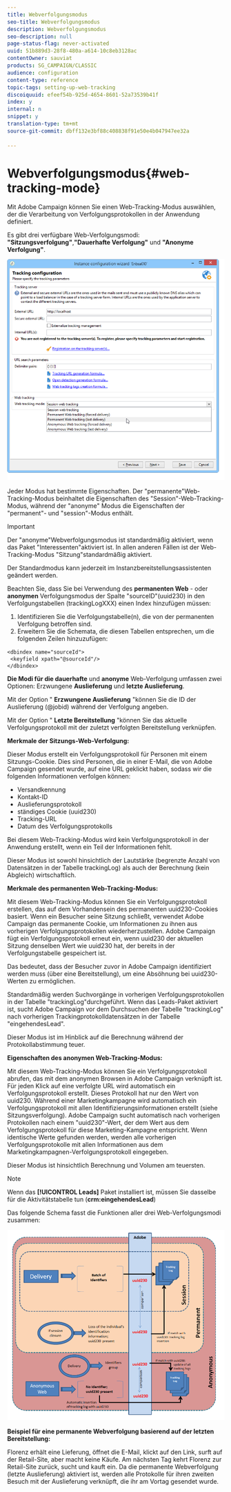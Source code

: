 ```yaml
---
title: Webverfolgungsmodus
seo-title: Webverfolgungsmodus
description: Webverfolgungsmodus
seo-description: null
page-status-flag: never-activated
uuid: 51b889d3-28f8-480a-a614-10c8eb3128ac
contentOwner: sauviat
products: SG_CAMPAIGN/CLASSIC
audience: configuration
content-type: reference
topic-tags: setting-up-web-tracking
discoiquuid: efeef54b-925d-4654-8601-52a73539b41f
index: y
internal: n
snippet: y
translation-type: tm+mt
source-git-commit: dbff132e3bf88c408838f91e50e4b047947ee32a

---
```



# Webverfolgungsmodus{#web-tracking-mode}

Mit Adobe Campaign können Sie einen Web-Tracking-Modus auswählen, der die Verarbeitung von Verfolgungsprotokollen in der Anwendung definiert.

Es gibt drei verfügbare Web-Verfolgungsmodi: **&quot;Sitzungsverfolgung&quot;**,**&quot;Dauerhafte Verfolgung&quot;** und **&quot;Anonyme Verfolgung&quot;**.

![](assets/s_ncs_install_deployment_wiz_tracking_mode.png)

Jeder Modus hat bestimmte Eigenschaften. Der &quot;permanente&quot;Web-Tracking-Modus beinhaltet die Eigenschaften des &quot;Session&quot;-Web-Tracking-Modus, während der &quot;anonyme&quot; Modus die Eigenschaften der &quot;permanent&quot;- und &quot;session&quot;-Modus enthält.

>[!IMPORTANT]
>
>Der &quot;anonyme&quot;Webverfolgungsmodus ist standardmäßig aktiviert, wenn das Paket &quot;Interessenten&quot;aktiviert ist. In allen anderen Fällen ist der Web-Tracking-Modus &quot;Sitzung&quot;standardmäßig aktiviert.
>
>Der Standardmodus kann jederzeit im Instanzbereitstellungsassistenten geändert werden.

Beachten Sie, dass Sie bei Verwendung des **permanenten Web** - oder **anonymen** Verfolgungsmodus der Spalte &quot;sourceID&quot;(uuid230) in den Verfolgungstabellen (trackingLogXXX) einen Index hinzufügen müssen:

1. Identifizieren Sie die Verfolgungstabelle(n), die von der permanenten Verfolgung betroffen sind.
1. Erweitern Sie die Schemata, die diesen Tabellen entsprechen, um die folgenden Zeilen hinzuzufügen:

```
<dbindex name="sourceId">
 <keyfield xpath="@sourceId"/>
</dbindex>
```

**Die Modi für die dauerhafte** und **anonyme** Web-Verfolgung umfassen zwei Optionen: Erzwungene **Auslieferung** und **letzte Auslieferung**.

Mit der Option &quot; **Erzwungene Auslieferung** &quot;können Sie die ID der Auslieferung (@jobid) während der Verfolgung angeben.

Mit der Option &quot; **Letzte Bereitstellung** &quot;können Sie das aktuelle Verfolgungsprotokoll mit der zuletzt verfolgten Bereitstellung verknüpfen.

**Merkmale der Sitzungs-Web-Verfolgung:**

Dieser Modus erstellt ein Verfolgungsprotokoll für Personen mit einem Sitzungs-Cookie. Dies sind Personen, die in einer E-Mail, die von Adobe Campaign gesendet wurde, auf eine URL geklickt haben, sodass wir die folgenden Informationen verfolgen können:

* Versandkennung
* Kontakt-ID
* Auslieferungsprotokoll
* ständiges Cookie (uuid230)
* Tracking-URL
* Datum des Verfolgungsprotokolls

Bei diesem Web-Tracking-Modus wird kein Verfolgungsprotokoll in der Anwendung erstellt, wenn ein Teil der Informationen fehlt.

Dieser Modus ist sowohl hinsichtlich der Lautstärke (begrenzte Anzahl von Datensätzen in der Tabelle trackingLog) als auch der Berechnung (kein Abgleich) wirtschaftlich.

**Merkmale des permanenten Web-Tracking-Modus:**

Mit diesem Web-Tracking-Modus können Sie ein Verfolgungsprotokoll erstellen, das auf dem Vorhandensein des permanenten uuid230-Cookies basiert. Wenn ein Besucher seine Sitzung schließt, verwendet Adobe Campaign das permanente Cookie, um Informationen zu ihnen aus vorherigen Verfolgungsprotokollen wiederherzustellen. Adobe Campaign fügt ein Verfolgungsprotokoll erneut ein, wenn uuid230 der aktuellen Sitzung denselben Wert wie uuid230 hat, der bereits in der Verfolgungstabelle gespeichert ist.

Das bedeutet, dass der Besucher zuvor in Adobe Campaign identifiziert werden muss (über eine Bereitstellung), um eine Absöhnung bei uuid230-Werten zu ermöglichen.

Standardmäßig werden Suchvorgänge in vorherigen Verfolgungsprotokollen in der Tabelle &quot;trackingLog&quot;durchgeführt. Wenn das Leads-Paket aktiviert ist, sucht Adobe Campaign vor dem Durchsuchen der Tabelle &quot;trackingLog&quot; nach vorherigen Trackingprotokolldatensätzen in der Tabelle &quot;eingehendesLead&quot;.

Dieser Modus ist im Hinblick auf die Berechnung während der Protokollabstimmung teuer.

**Eigenschaften des anonymen Web-Tracking-Modus:**

Mit diesem Web-Tracking-Modus können Sie ein Verfolgungsprotokoll abrufen, das mit dem anonymen Browsen in Adobe Campaign verknüpft ist. Für jeden Klick auf eine verfolgte URL wird automatisch ein Verfolgungsprotokoll erstellt. Dieses Protokoll hat nur den Wert von uuid230. Während einer Marketingkampagne wird automatisch ein Verfolgungsprotokoll mit allen Identifizierungsinformationen erstellt (siehe Sitzungsverfolgung). Adobe Campaign sucht automatisch nach vorherigen Protokollen nach einem &quot;uuid230&quot;-Wert, der dem Wert aus dem Verfolgungsprotokoll für diese Marketing-Kampagne entspricht. Wenn identische Werte gefunden werden, werden alle vorherigen Verfolgungsprotokolle mit allen Informationen aus dem Marketingkampagnen-Verfolgungsprotokoll eingegeben.

Dieser Modus ist hinsichtlich Berechnung und Volumen am teuersten.

>[!NOTE]
>
>Wenn das **[!UICONTROL Leads]** Paket installiert ist, müssen Sie dasselbe für die Aktivitätstabelle tun (**crm:eingehendesLead**)

Das folgende Schema fasst die Funktionen aller drei Web-Verfolgungsmodi zusammen:

![](assets/s_ncs_install_deployment_wiz_tracking_schema_mode.png)

**Beispiel für eine permanente Webverfolgung basierend auf der letzten Bereitstellung:**

Florenz erhält eine Lieferung, öffnet die E-Mail, klickt auf den Link, surft auf der Retail-Site, aber macht keine Käufe. Am nächsten Tag kehrt Florenz zur Retail-Site zurück, sucht und kauft ein. Da die permanente Webverfolgung (letzte Auslieferung) aktiviert ist, werden alle Protokolle für ihren zweiten Besuch mit der Auslieferung verknüpft, die ihr am Vortag gesendet wurde.
